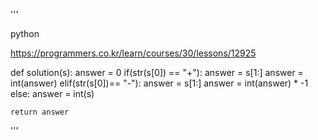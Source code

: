 '''

python

https://programmers.co.kr/learn/courses/30/lessons/12925

def solution(s):
    answer = 0
    if(str(s[0]) == "+"):
        answer = s[1:]
        answer = int(answer)
    elif(str(s[0])== "-"):
        answer = s[1:]
        answer = int(answer) * -1
    else:
        answer = int(s)
    
    return answer
'''
